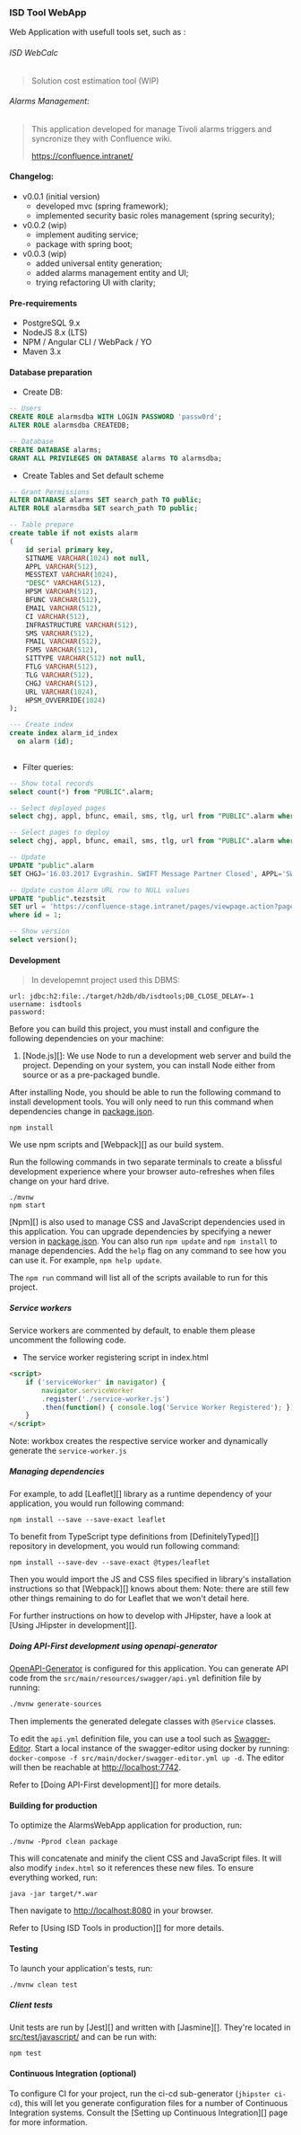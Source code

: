 ### ISD Tool WebApp
Web Application with usefull tools set, such as :

###### ISD WebCalc
> Solution cost estimation tool (WIP)

###### Alarms Management:
> This application developed for manage Tivoli alarms triggers and syncronize they with Confluence wiki.
> 
> https://confluence.intranet/

#### Changelog:

- v0.0.1 (initial version)
    - developed mvc (spring framework);
    - implemented security basic roles management (spring security);
- v0.0.2 (wip)
    - implement auditing service;
    - package with spring boot;
- v0.0.3 (wip)
    - added universal entity generation;
    - added alarms management entity and UI;
    - trying refactoring UI with clarity;      

#### Pre-requirements

+ PostgreSQL 9.x
+ NodeJS 8.x (LTS)
+ NPM / Angular CLI / WebPack / YO
+ Maven 3.x

#### Database preparation

+ Create DB:

```sql
-- Users
CREATE ROLE alarmsdba WITH LOGIN PASSWORD 'passw0rd';
ALTER ROLE alarmsdba CREATEDB;

-- Database
CREATE DATABASE alarms;
GRANT ALL PRIVILEGES ON DATABASE alarms TO alarmsdba;
```

+ Create Tables and Set default scheme

```sql
-- Grant Permissions
ALTER DATABASE alarms SET search_path TO public;
ALTER ROLE alarmsdba SET search_path TO public;

-- Table prepare
create table if not exists alarm
(
    id serial primary key,
    SITNAME VARCHAR(1024) not null,
	APPL VARCHAR(512),
	MESSTEXT VARCHAR(1024),
	"DESC" VARCHAR(512),
	HPSM VARCHAR(512),
	BFUNC VARCHAR(512),
	EMAIL VARCHAR(512),
	CI VARCHAR(512),
	INFRASTRUCTURE VARCHAR(512),
	SMS VARCHAR(512),
	FMAIL VARCHAR(512),
	FSMS VARCHAR(512),
	SITTYPE VARCHAR(512) not null,
	FTLG VARCHAR(512),
	TLG VARCHAR(512),
	CHGJ VARCHAR(512),
    URL VARCHAR(1024),
    HPSM_OVVERRIDE(1024)
);

--- Create index
create index alarm_id_index
  on alarm (id);
  
```

+ Filter queries:

```sql
-- Show total records
select count(*) from "PUBLIC".alarm;

-- Select deployed pages
select chgj, appl, bfunc, email, sms, tlg, url from "PUBLIC".alarm where url is not null;

-- Select pages to deploy
select chgj, appl, bfunc, email, sms, tlg, url from "PUBLIC".alarm where url is null;

-- Update
UPDATE "public".alarm
SET CHGJ='16.03.2017 Evgrashin. SWIFT Message Partner Closed', APPL='SWIFT', BFUNC='SWIFT communication', EMAIL='ASO_SWIFT@unicredit.ru', SMS='+79636554090', TLG='ASO_Corporate ASO_SWIFT', URL='';

-- Update custom Alarm URL row to NULL values
UPDATE "public".tezstsit
SET url = 'https://confluence-stage.intranet/pages/viewpage.action?pageId=99975264'
where id = 1;

-- Show version
select version();
```

#### Development
> In developemnt project used this DBMS:

```properties
url: jdbc:h2:file:./target/h2db/db/isdtools;DB_CLOSE_DELAY=-1
username: isdtools
password:
```



Before you can build this project, you must install and configure the following dependencies on your machine:

1. [Node.js][]: We use Node to run a development web server and build the project.
   Depending on your system, you can install Node either from source or as a pre-packaged bundle.

After installing Node, you should be able to run the following command to install development tools.
You will only need to run this command when dependencies change in [package.json](package.json).

    npm install

We use npm scripts and [Webpack][] as our build system.

Run the following commands in two separate terminals to create a blissful development experience where your browser
auto-refreshes when files change on your hard drive.

    ./mvnw
    npm start

[Npm][] is also used to manage CSS and JavaScript dependencies used in this application. You can upgrade dependencies by
specifying a newer version in [package.json](package.json). You can also run `npm update` and `npm install` to manage dependencies.
Add the `help` flag on any command to see how you can use it. For example, `npm help update`.

The `npm run` command will list all of the scripts available to run for this project.

##### Service workers

Service workers are commented by default, to enable them please uncomment the following code.

* The service worker registering script in index.html

```html
<script>
    if ('serviceWorker' in navigator) {
        navigator.serviceWorker
        .register('./service-worker.js')
        .then(function() { console.log('Service Worker Registered'); });
    }
</script>
```

Note: workbox creates the respective service worker and dynamically generate the `service-worker.js`

##### Managing dependencies

For example, to add [Leaflet][] library as a runtime dependency of your application, you would run following command:

    npm install --save --save-exact leaflet

To benefit from TypeScript type definitions from [DefinitelyTyped][] repository in development, you would run following command:

    npm install --save-dev --save-exact @types/leaflet

Then you would import the JS and CSS files specified in library's installation instructions so that [Webpack][] knows about them:
Note: there are still few other things remaining to do for Leaflet that we won't detail here.

For further instructions on how to develop with JHipster, have a look at [Using JHipster in development][].


##### Doing API-First development using openapi-generator

[OpenAPI-Generator]() is configured for this application. You can generate API code from the `src/main/resources/swagger/api.yml` definition file by running:
```bash
./mvnw generate-sources
```
Then implements the generated delegate classes with `@Service` classes.

To edit the `api.yml` definition file, you can use a tool such as [Swagger-Editor](). Start a local instance of the swagger-editor using docker by running: `docker-compose -f src/main/docker/swagger-editor.yml up -d`. The editor will then be reachable at [http://localhost:7742](http://localhost:7742).

Refer to [Doing API-First development][] for more details.

#### Building for production

To optimize the AlarmsWebApp application for production, run:

    ./mvnw -Pprod clean package

This will concatenate and minify the client CSS and JavaScript files. It will also modify `index.html` so it references these new files.
To ensure everything worked, run:

    java -jar target/*.war

Then navigate to [http://localhost:8080](http://localhost:8080) in your browser.

Refer to [Using ISD Tools in production][] for more details.

#### Testing

To launch your application's tests, run:

    ./mvnw clean test

##### Client tests

Unit tests are run by [Jest][] and written with [Jasmine][]. They're located in [src/test/javascript/](src/test/javascript/) and can be run with:

    npm test

#### Continuous Integration (optional)

To configure CI for your project, run the ci-cd sub-generator (`jhipster ci-cd`), this will let you generate configuration files for a number of Continuous Integration systems. Consult the [Setting up Continuous Integration][] page for more information.
